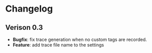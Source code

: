 # Changelog

## Verison 0.3

- **Bugfix**: fix trace generation when no custom tags are recorded.
- **Feature**: add trace file name to the settings
